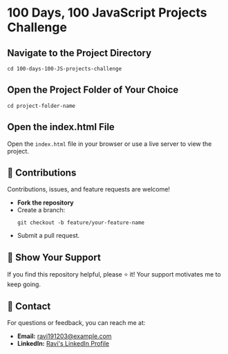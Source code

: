 <h1>100 Days, 100 JavaScript Projects Challenge</h1>
    
  <div class="section">
        <h2>Navigate to the Project Directory</h2>
        <pre><code>cd 100-days-100-JS-projects-challenge</code></pre>
    </div>

  <div class="section">
        <h2>Open the Project Folder of Your Choice</h2>
        <pre><code>cd project-folder-name</code></pre>
    </div>

  <div class="section">
        <h2>Open the index.html File</h2>
        <p>Open the <code>index.html</code> file in your browser or use a live server to view the project.</p>
    </div>

   <div class="section">
        <h2>🙌 Contributions</h2>
        <p>Contributions, issues, and feature requests are welcome!</p>
        <ul>
            <li><strong>Fork the repository</strong></li>
            <li>Create a branch:
                <pre><code>git checkout -b feature/your-feature-name</code></pre>
            </li>
            <li>Submit a pull request.</li>
        </ul>
    </div>

   <div class="section">
        <h2>🌟 Show Your Support</h2>
        <p>If you find this repository helpful, please ⭐ it! Your support motivates me to keep going.</p>
    </div>

   <div class="section">
        <h2>📧 Contact</h2>
        <p>For questions or feedback, you can reach me at:</p>
        <ul>
            <li><strong>Email:</strong> <a href="mailto:ravi191203@example.com">ravi191203@example.com</a></li>
            <li><strong>LinkedIn:</strong> <a href="#">Ravi's LinkedIn Profile</a></li>
        </ul>
    </div>
